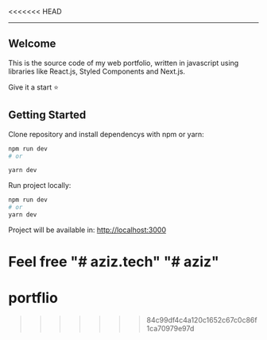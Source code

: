 <<<<<<< HEAD

<hr />

## Welcome
This is the source code of my web portfolio, written in javascript using libraries like React.js, Styled Components and Next.js.

Give it a start :star:

## Getting Started

Clone repository and install dependencys with npm or yarn:

```bash
npm run dev
# or

yarn dev
```
Run project locally:
```bash
npm run dev
# or
yarn dev
```

Project will be available in: [http://localhost:3000](http://localhost:3000) 

Feel free
"# aziz.tech" 
"# aziz" 
=======
# portflio
>>>>>>> 84c99df4c4a120c1652c67c0c86f1ca70979e97d
